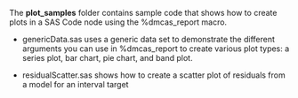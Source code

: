 The **plot_samples** folder contains sample code that shows how to create plots in a SAS Code node using the %dmcas_report macro.

- genericData.sas uses a generic data set to demonstrate the different arguments you can use in %dmcas_report to create various plot types: a series plot, bar chart, pie chart, and band plot.

- residualScatter.sas shows how to create a scatter plot of residuals from a model for an interval target
